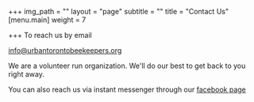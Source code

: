 +++
img_path = ""
layout = "page"
subtitle = ""
title = "Contact Us"
[menu.main]
weight = 7

+++
To reach us by email

[info@urbantorontobeekeepers.org](mailto:info@urbantorontobeekeepers.org)

We are a volunteer run organization. We'll do our best to get back to you right away.

You can also reach us via instant messenger through our [facebook page ](https://www.facebook.com/groups/urbantorontobeekeepers/)